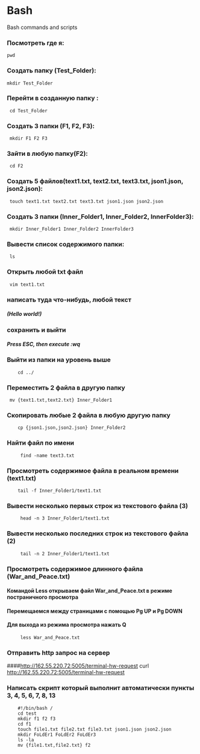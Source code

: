# Bash
Bash commands and scripts
### Посмотреть где я:
    pwd
### Создать папку (Test_Folder):
    mkdir Test_Folder
### Перейти в созданную папку :
     cd Test_Folder
### Создать 3 папки (F1, F2, F3):
     mkdir F1 F2 F3
### Зайти в любую папку(F2):
     cd F2
### Создать 5 файлов(text1.txt, text2.txt, text3.txt, json1.json, json2.json):
     touch text1.txt text2.txt text3.txt json1.json json2.json
### Создать 3 папки (Inner_Folder1, Inner_Folder2, InnerFolder3):
     mkdir Inner_Folder1 Inner_Folder2 InnerFolder3
### Вывести список содержимого папки:
     ls
### Открыть любой txt файл
     vim text1.txt
### написать туда что-нибудь, любой текст
##### (Hello world!)
### сохранить и выйти
##### Press ESC, then execute :wq
### Выйти из папки на уровень выше
        cd ../
### Переместить 2 файла в другую папку
     mv {text1.txt,text2.txt} Inner_Folder1
### Скопировать любые 2 файла в любую другую папку
        cp {json1.json,json2.json} Inner_Folder2
### Найти файл по имени
         find -name text3.txt
### Просмотреть содержимое файла в реальном времени (text1.txt)
        tail -f Inner_Folder1/text1.txt
### Вывести несколько первых строк из текстового файла (3)
         head -n 3 Inner_Folder1/text1.txt
### Вывести несколько последних строк из текстового файла (2)
         tail -n 2 Inner_Folder1/text1.txt
### Просмотреть содержимое длинного файла (War_and_Peace.txt)
#### Командой Less открываем файл War_and_Peace.txt в режиме постраничного просмотра
#### Перемещаемся между страницами с помощью Pg UP и Pg DOWN
#### Для выхода из режима просмотра нажать Q
         less War_and_Peace.txt
### Отправить http запрос на сервер
####http://162.55.220.72:5005/terminal-hw-request
         curl http://162.55.220.72:5005/terminal-hw-request
###  Написать скрипт который выполнит автоматически пункты 3, 4, 5, 6, 7, 8, 13
        
        #!/bin/bash /
        cd test
        mkdir f1 f2 f3
        cd f1
        touch file1.txt file2.txt file3.txt json1.json json2.json
        mkdir FoLdEr1 FoLdEr2 FoLdEr3
        ls -la
        mv {file1.txt,file2.txt} f2
